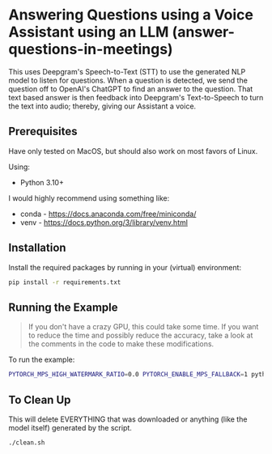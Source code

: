 # Answering Questions using a Voice Assistant using an LLM (answer-questions-in-meetings)

This uses Deepgram's Speech-to-Text (STT) to use the generated NLP model to listen for questions. When a question is detected, we send the question off to OpenAI's ChatGPT to find an answer to the question. That text based answer is then feedback into Deepgram's Text-to-Speech to turn the text into audio; thereby, giving our Assistant a voice.

## Prerequisites

Have only tested on MacOS, but should also work on most favors of Linux.

Using:

- Python 3.10+

I would highly recommend using something like:

- conda - <https://docs.anaconda.com/free/miniconda/>
- venv - <https://docs.python.org/3/library/venv.html>


## Installation

Install the required packages by running in your (virtual) environment:

```bash
pip install -r requirements.txt
```

## Running the Example

> If you don't have a crazy GPU, this could take some time. If you want to reduce the time and possibly reduce the accuracy, take a look at the comments in the code to make these modifications.

To run the example:

```bash
PYTORCH_MPS_HIGH_WATERMARK_RATIO=0.0 PYTORCH_ENABLE_MPS_FALLBACK=1 python main.py
```

## To Clean Up

This will delete EVERYTHING that was downloaded or anything (like the model itself) generated by the script.

```bash
./clean.sh
```
